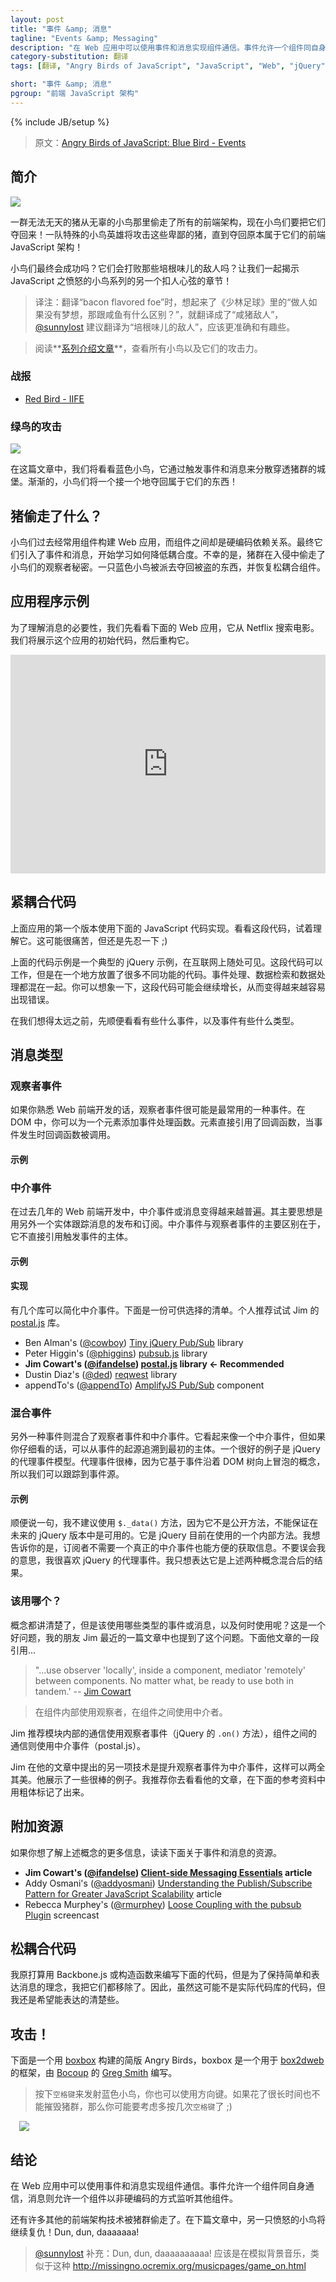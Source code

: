 ```yaml
---
layout: post
title: "事件 &amp; 消息"
tagline: "Events &amp; Messaging"
description: "在 Web 应用中可以使用事件和消息实现组件通信。事件允许一个组件同自身通信，消息则允许一个组件以非硬编码的方式监听其他组件。"
category-substitution: 翻译
tags: [翻译, "Angry Birds of JavaScript", "JavaScript", "Web", "jQuery", "postal.js", Architecture]

short: "事件 &amp; 消息"
pgroup: "前端 JavaScript 架构"
---
```

{% include JB/setup %}

> 原文：[Angry Birds of JavaScript: Blue Bird - Events](http://www.elijahmanor.com/2013/03/angry-birds-of-javascript-blue-bird.html)

<!-- ## Introduction -->
## 简介
<!-- Blue Bird - Events & Messaging http://jsfiddle.net/LrFVp/14/ http://jsfiddle.net/LrFVp/20/ -->

![](http://2.bp.blogspot.com/-6ILPSz-pyp0/UVEnzs_iVfI/AAAAAAAAYVE/yXkm3RWutRs/s1600/angry-birds-game-for-windows-1.png)
<!-- ![](http://2.bp.blogspot.com/-6ILPSz-pyp0/UVEnzs_iVfI/AAAAAAAAYVE/yXkm3RWutRs/s320/angry-birds-game-for-windows-1.png) -->

<!-- A diabolical herd of pigs stole all of the front-end architecture from an innocent flock of birds and now they want it back! A team of special agent hero birds will attack those despicable pigs until they recover what is rightfully theirs, front-end JavaScript architecture! -->
一群无法无天的猪从无辜的小鸟那里偷走了所有的前端架构，现在小鸟们要把它们夺回来！一队特殊的小鸟英雄将攻击这些卑鄙的猪，直到夺回原本属于它们的前端 JavaScript 架构！

<!-- Will the birds be successful in the end? Will they defeat their bacon flavored foe? Let's find out together in another nail biting episode of Angry Birds of JavaScript! -->
小鸟们最终会成功吗？它们会打败那些培根味儿的敌人吗？让我们一起揭示 JavaScript 之愤怒的小鸟系列的另一个扣人心弦的章节！

> 译注：翻译“bacon flavored foe”时，想起来了《少林足球》里的“做人如果没有梦想，那跟咸鱼有什么区别？”，就翻译成了“咸猪敌人”，[@sunnylost](http://nuysoft.com/2013/04/21/angry-birds-of-javascript-orange-bird-templating/#comment-881925473) 建议翻译为“培根味儿的敌人”，应该更准确和有趣些。

<!-- > Check out the [series introduction post](http://www.elijahmanor.com/2013/03/angry-birds-of-javascript-series.html) for a list of all the birds and their attack powers. -->
> 阅读**[系列介绍文章](http://www.elijahmanor.com/2013/03/angry-birds-of-javascript-series.html)**，查看所有小鸟以及它们的攻击力。

<!-- ### Previous Attacks -->
### 战报
* [Red Bird - IIFE](http://www.elijahmanor.com/2013/03/angry-birds-of-javascript-red-bird.html)

<!-- ###  Blue Bird Attack -->
### 绿鸟的攻击
[![](http://3.bp.blogspot.com/-sJcdgjfGHVc/UU_R2M3GqgI/AAAAAAAAYSU/eb2T2_qHjxY/s200/blue-bird.png)](http://3.bp.blogspot.com/-sJcdgjfGHVc/UU_R2M3GqgI/AAAAAAAAYSU/eb2T2_qHjxY/s1600/blue-bird.png)

<!-- In this post we will take a look at the Blue Bird who triggers events and messages that scatter to infiltrate the pig's castle. Slowly, one by one, the birds will take back what it theirs to keep! -->
在这篇文章中，我们将看看蓝色小鸟，它通过触发事件和消息来分散穿透猪群的城堡。渐渐的，小鸟们将一个接一个地夺回属于它们的东西！

<!-- ## What Was Stolen by the Pigs? -->
## 猪偷走了什么？
<!-- The birds used to build their web applications with components having hard dependencies on each-other. They eventually started to learn to reduce tight coupling by introducing events and messages. Unfortunately the pigs, during their invasion, stole the birds' observer secrets. -->
<!-- One of the blue birds has been tasked with taking back what has been stolen and restore loose coupling components. -->
小鸟们过去经常用组件构建 Web 应用，而组件之间却是硬编码依赖关系。最终它们引入了事件和消息，开始学习如何降低耦合度。不幸的是，猪群在入侵中偷走了小鸟们的观察者秘密。一只蓝色小鸟被派去夺回被盗的东西，并恢复松耦合组件。

<!-- ## Sample Application -->
## 应用程序示例
<!-- In order to unpack the need for messages we will look at the following web application to search for movies from Netflix. We will uncover how this application was originally coded and then refactor along the way. -->
为了理解消息的必要性，我们先看看下面的 Web 应用，它从 Netflix 搜索电影。我们将展示这个应用的初始代码，然后重构它。

  <iframe allowfullscreen="allowfullscreen" frameborder="0" height="350" src="http://jsfiddle.net/LrFVp/14/embedded/result" width="100%">
  </iframe>

<!-- ## Tightly Coupled Code -->
## 紧耦合代码
<!-- The first version of the above application was coded using the following JavaScript code. Take a look at the code and let it start to sink in for a little bit. It may be painful, but please bar with me for a moment ;) -->
上面应用的第一个版本使用下面的 JavaScript 代码实现。看看这段代码，试着理解它。这可能很痛苦，但还是先忍一下 ;)

  <script src="https://gist.github.com/elijahmanor/5235011.js?file=tightly-coupled.js"></script>

<!-- The above code sample is a typical jQuery example that you can find across the internet. The snippet works, but there is a lot of different things happening all in the same place. You can find event handling, data retrieval, and data manipulation all mixed together. You can imagine that over time this code might continue to grow and grow and become more and more prone for errors. -->
上面的代码示例是一个典型的 jQuery 示例，在互联网上随处可见。这段代码可以工作，但是在一个地方放置了很多不同功能的代码。事件处理、数据检索和数据处理都混在一起。你可以想象一下，这段代码可能会继续增长，从而变得越来越容易出现错误。

<!-- Before we get too far, let's take a side trip and look at what messages are and what types exist. -->
在我们想得太远之前，先顺便看看有些什么事件，以及事件有些什么类型。

<!-- ## Types of Messages -->
## 消息类型
<!-- ### Observer Events -->
### 观察者事件
<!-- An observer event is probably one that you are most used to if you are familiar with front-end web development. In relation to the DOM you can think of this as adding event handlers to an element. The element has a direct reference to the callbacks that will be invoked when the event type occurs. -->
如果你熟悉 Web 前端开发的话，观察者事件很可能是最常用的一种事件。在 DOM 中，你可以为一个元素添加事件处理函数。元素直接引用了回调函数，当事件发生时回调函数被调用。

<!-- #### Example -->
#### 示例
  <script src="https://gist.github.com/elijahmanor/5235011.js?file=observer-events.js">
  </script>

<!-- ### Mediated Events -->
### 中介事件
<!-- A mediated event or message has become more common the last several years in front-end web development. The main idea here is that there is another entity that keeps track of publishing and subscribing of messages. The main difference between this and Observer events is that Mediated events aren't tied directly to the subject that invoked it. -->
在过去几年的 Web 前端开发中，中介事件或消息变得越来越普遍。其主要思想是用另外一个实体跟踪消息的发布和订阅。中介事件与观察者事件的主要区别在于，它不直接引用触发事件的主体。

<!-- #### Example -->
#### 示例
  <script src="https://gist.github.com/elijahmanor/5235011.js?file=mediated-events.js">
  </script>

<!-- #### Implementations -->
#### 实现
<!-- There are several libraries out there that facilitate mediated events. The following is a list of various libraries that you may want to choose from. My recommendation is that you look at Jim's [postal.js] library. -->
有几个库可以简化中介事件。下面是一份可供选择的清单。个人推荐试试 Jim 的 [postal.js] 库。

[postal.js]: https://github.com/postaljs/postal.js

* Ben Alman's ([@cowboy](http://twitter.com/cowboy)) [Tiny jQuery Pub/Sub](https://github.com/cowboy/jquery-tiny-pubsub) library
* Peter Higgin's ([@phiggins](http://twitter.com/phiggins)) [pubsub.js](https://github.com/phiggins42/bloody-jquery-plugins/blob/master/pubsub.js) library
* **Jim Cowart's ([@ifandelse](http://twitter.com/ifandelse)) [postal.js](https://github.com/postaljs/postal.js) library &#8592; Recommended**
* Dustin Diaz's ([@ded](http://twitter.com/ded)) [reqwest](https://github.com/ded/reqwest) library
* appendTo's ([@appendTo](http://twitter.com/appendTo)) [AmplifyJS Pub/Sub](http://amplify.js/) component

<!-- ### Hybrid Events -->
### 混合事件
<!-- There is another type of event that is sort of a hybrid between observer and mediated. This type looks like a mediated event, but if you look hard enough there you could actually trace the origin of the event back to the original subject. A good example of this is jQuery's delegated event model. Delegated events are great, but it is based on the concept of events bubbling up the DOM and therefore we can trace where it came from.  -->
另外一种事件则混合了观察者事件和中介事件。它看起来像一个中介事件，但如果你仔细看的话，可以从事件的起源追溯到最初的主体。一个很好的例子是 jQuery 的代理事件模型。代理事件很棒，因为它基于事件沿着 DOM 树向上冒泡的概念，所以我们可以跟踪到事件源。

<!-- #### Example -->
#### 示例
  <script src="https://gist.github.com/elijahmanor/5235011.js?file=hybrid-events.js">
  </script>

<!-- By the way, I don't recommend using the `$._data()` method as it is undocumented and therefore not guaranteed that it will be available in future versions of jQuery. It is an internal helper method that jQuery currently uses under the covers. However, I did want to show you that there is a way to poke around and get at information that the subscriber shouldn't have in a real "mediated event", which is why I'm calling it a hybrid event. Don't get me wrong, I love jQuery's delegated events. I just wanted to show how it is a hybrid of the two above concepts. -->
顺便说一句，我不建议使用 `$._data()` 方法，因为它不是公开方法，不能保证在未来的 jQuery 版本中是可用的。它是 jQuery 目前在使用的一个内部方法。我想告诉你的是，订阅者不需要一个真正的中介事件也能方便的获取信息。不要误会我的意思，我很喜欢 jQuery 的代理事件。我只想表达它是上述两种概念混合后的结果。

<!-- ### Which One Should Be Used? -->
### 该用哪个？
<!-- That information is all fine and good, but what type of event/message should you be using and when? That is a great question and one that my friend Jim addressed in a recent post that he wrote. The following is a quote from his article... -->
概念都讲清楚了，但是该使用哪些类型的事件或消息，以及何时使用呢？这是一个好问题，我的朋友 Jim 最近的一篇文章中也提到了这个问题。下面他文章的一段引用...

> "...use observer 'locally', inside a component, mediator 'remotely' between components. No matter what, be ready to use both in tandem.' -- [Jim Cowart](http://freshbrewedcode.com/jimcowart/2013/02/07/client-side-messaging-essentials/)

> 在组件内部使用观察者，在组件之间使用中介者。

<!-- Jim recommends using observer events (jQuery's `.on()` method) when communicating within a module and to use mediated events (postal.js) when communicating between modules. -->
Jim 推荐模块内部的通信使用观察者事件（jQuery 的 `.on()` 方法），组件之间的通信则使用中介事件（postal.js）。

<!-- Another technique that Jim brings up in his article is to promote observer events into mediated events, which gives you the both of both worlds. He has some nice examples showing how that could look. I encourage you to take a look at his article referenced below in bold. -->
Jim 在他的文章中提出的另一项技术是提升观察者事件为中介事件，这样可以两全其美。他展示了一些很棒的例子。我推荐你去看看他的文章，在下面的参考资料中用粗体标记了出来。

<!-- ## Additional Resources -->
## 附加资源
<!-- If you are interesting in more information about the above concepts you may consider looking through some of the following resources about events and messaging.  -->
如果你想了解上述概念的更多信息，读读下面关于事件和消息的资源。

* **Jim Cowart's ([@ifandelse](http://twitter.com/ifandelse)) [Client-side Messaging Essentials](http://freshbrewedcode.com/jimcowart/2013/02/07/client-side-messaging-essentials/) article**
* Addy Osmani's ([@addyosmani](http://twitter.com/addyosmani)) [Understanding the Publish/Subscribe Pattern for Greater JavaScript Scalability](http://msdn.microsoft.com/en-us/magazine/hh201955.aspx) article
* Rebecca Murphey's ([@rmurphey](http://twitter.com/rmurphey)) [Loose Coupling with the pubsub Plugin](http://net.tutsplus.com/tutorials/javascript-ajax/loose-coupling-with-the-pubsub-plugin/) screencast

<!-- ## Loosely Coupled Code -->
## 松耦合代码
<!-- I was tempted to write the following code using Backbone.js or create constructor functions, but in order to keep it simple and convey the idea of messaging I tried to remove all of that. So, this probably isn't what you'd have in your code-base, but hopefully it gets the point across.  -->
我原打算用 Backbone.js 或构造函数来编写下面的代码，但是为了保持简单和表达消息的理念，我把它们都移除了。因此，虽然这可能不是实际代码库的代码，但我还是希望能表达的清楚些。

  <script src="https://gist.github.com/elijahmanor/5235011.js?file=loosely-coupled.js">
  </script>

<!-- ## Attack! -->
## 攻击！

下面是一个用 [boxbox] 构建的简版 Angry Birds，boxbox 是一个用于 [box2dweb] 的框架，由 [Bocoup] 的 [Greg Smith] 编写。

[boxbox]: http://incompl.github.com/boxbox/
[box2dweb]: https://code.google.com/p/box2dweb/
[Bocoup]: http://bocoup.com
[Greg Smith]: http://twitter.com/_gsmith

<!-- > Press the `space bar` to launch the Red Bird and you can also use the arrow keys. If it takes you too long to destroy the pigs you might want to consider pressing the `space bar` several times ;) -->
> 按下`空格键`来发射蓝色小鸟，你也可以使用方向键。如果花了很长时间也不能摧毁猪群，那么你可能要考虑多按几次`空格键`了 ;)

<a href="http://jsfiddle.net/Gue8x/show" imageanchor="1" style="margin-left: 1em; margin-right: 1em;" target="_blank">
  <img border="0" src="http://4.bp.blogspot.com/-PRXEAO-ZYuM/UVPOS_7QrnI/AAAAAAAAYoQ/VntWqZzDWeI/s1600/Screenshot+on+3.27.2013+at+11.56.39+PM.png" />
</a>

<!-- ## Conclusion -->
## 结论
<!-- Using events and messages across your web application can help with communication. Events allow a component to communicate with itself and messages can enable other components to listen in without having a hard dependency. -->
在 Web 应用中可以使用事件和消息实现组件通信。事件允许一个组件同自身通信，消息则允许一个组件以非硬编码的方式监听其他组件。

<!-- There are many other front-end architecture techniques that have been stolen by the pigs. Tune in next time as the next Angry Bird takes its revenge! Dun, dun, daaaaaaa! -->
还有许多其他的前端架构技术被猪群偷走了。在下篇文章中，另一只愤怒的小鸟将继续复仇！Dun, dun, daaaaaaa!

> [@sunnylost](http://nuysoft.com/2013/04/21/angry-birds-of-javascript-orange-bird-templating/#comment-881925473) 补充：Dun, dun, daaaaaaaaaa! 应该是在模拟背景音乐，类似于这种 <http://missingno.ocremix.org/musicpages/game_on.html>


